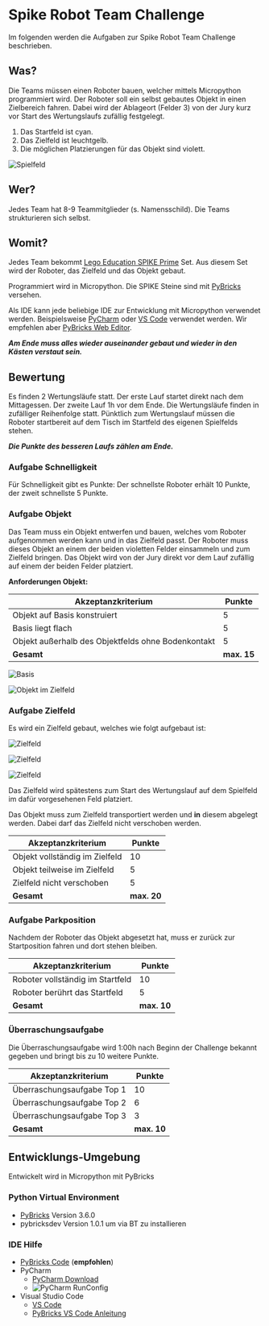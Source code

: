 # Spike Robot Team Challenge

Im folgenden werden die Aufgaben zur Spike Robot Team Challenge beschrieben.

## Was?

Die Teams müssen einen Roboter bauen, welcher mittels Micropython programmiert wird. Der Roboter soll ein selbst gebautes Objekt in einen Zielbereich fahren. Dabei wird der Ablageort (Felder 3) von der Jury kurz vor Start des Wertungslaufs zufällig festgelegt.

1. Das Startfeld ist cyan.
1. Das Zielfeld ist leuchtgelb.
1. Die möglichen Platzierungen für das Objekt sind violett.

![Spielfeld](img/Spielfeld.svg)

## Wer?

Jedes Team hat 8-9 Teammitglieder (s. Namensschild). Die Teams strukturieren sich selbst.

## Womit?

Jedes Team bekommt [Lego Education SPIKE Prime](https://education.lego.com/de-de/products/lego-education-spike-prime-set/45678/) Set. Aus diesem Set wird der Roboter, das Zielfeld und das Objekt gebaut.

Programmiert wird in Micropython. Die SPIKE Steine sind mit [PyBricks](https://docs.pybricks.com/en/stable/) versehen.

Als IDE kann jede beliebige IDE zur Entwicklung mit Micropython verwendet werden. Beispielsweise [PyCharm](https://www.jetbrains.com/de-de/pycharm/download/) oder [VS Code](https://pybricks.com/project/pybricks-other-editors/) verwendet werden.
Wir empfehlen aber [PyBricks Web Editor](https://code.pybricks.com/).

_**Am Ende muss alles wieder auseinander gebaut und wieder in den Kästen verstaut sein.**_

## Bewertung

Es finden 2 Wertungsläufe statt. Der erste Lauf startet direkt nach dem Mittagessen. Der zweite Lauf 1h vor dem Ende. Die Wertungsläufe finden in zufälliger Reihenfolge statt. Pünktlich zum Wertungslauf müssen die Roboter startbereit auf dem Tisch im Startfeld des eigenen Spielfelds stehen.

_**Die Punkte des besseren Laufs zählen am Ende.**_

### Aufgabe Schnelligkeit

Für Schnelligkeit gibt es Punkte: Der schnellste Roboter erhält 10 Punkte, der zweit schnellste 5 Punkte.

### Aufgabe Objekt

Das Team muss ein Objekt entwerfen und bauen, welches vom Roboter aufgenommen werden kann und in das Zielfeld passt. Der Roboter muss dieses Objekt an einem der beiden violetten Felder einsammeln und zum Zielfeld bringen. Das Objekt wird von der Jury direkt vor dem Lauf zufällig auf einem der beiden Felder platziert.

**Anforderungen Objekt:**

| Akzeptanzkriterium | Punkte |
| ------------------ | ------ |
| Objekt auf Basis konstruiert | 5 |
| Basis liegt flach | 5 |
| Objekt außerhalb des Objektfelds ohne Bodenkontakt | 5 |
| **Gesamt** | **max. 15** |

![Basis](img/Basis-Objekt.jpg)

![Objekt im Zielfeld](img/Objekt-im-Zielfeld.jpg)

### Aufgabe Zielfeld

Es wird ein Zielfeld gebaut, welches wie folgt aufgebaut ist:

![Zielfeld](img/Zielfeld_1.jpg)

![Zielfeld](img/Zielfeld_2.jpg)

![Zielfeld](img/Zielfeld_3.jpg)

Das Zielfeld wird spätestens zum Start des Wertungslauf auf dem Spielfeld im dafür vorgesehenen Feld platziert.

Das Objekt muss zum Zielfeld transportiert werden und **in** diesem abgelegt werden. Dabei darf das Zielfeld nicht verschoben werden.

| Akzeptanzkriterium | Punkte |
| ------------------ | ------ |
| Objekt vollständig im Zielfeld | 10 |
| Objekt teilweise im Zielfeld | 5 |
| Zielfeld nicht verschoben | 5 |
| **Gesamt** | **max. 20** |

### Aufgabe Parkposition

Nachdem der Roboter das Objekt abgesetzt hat, muss er zurück zur Startposition fahren und dort stehen bleiben.

| Akzeptanzkriterium | Punkte |
| ------------------ | ------ |
| Roboter vollständig im Startfeld | 10 |
| Roboter berührt das Startfeld | 5 |
| **Gesamt** | **max. 10** |

### Überraschungsaufgabe

Die Überraschungsaufgabe wird 1:00h nach Beginn der Challenge bekannt gegeben und bringt bis zu 10 weitere Punkte.

| Akzeptanzkriterium | Punkte |
| ------------------ | ------ |
| Überraschungsaufgabe Top 1 | 10 |
| Überraschungsaufgabe Top 2 |  6 |
| Überraschungsaufgabe Top 3 |  3 |
| **Gesamt** | **max. 10** |

## Entwicklungs-Umgebung

Entwickelt wird in Micropython mit PyBricks
  
### Python Virtual Environment

- [PyBricks](https://pybricks.com/) Version 3.6.0
- pybricksdev Version 1.0.1 um via BT zu installieren

### IDE Hilfe

- [PyBricks Code](https://code.pybricks.com/) (**empfohlen**)
- PyCharm
  - [PyCharm Download](https://www.jetbrains.com/de-de/pycharm/download/)
  - ![PyCharm RunConfig](img/PyCharm-Bluetooth-RunConfig.png)
- Visual Studio Code
  - [VS Code](https://pybricks.com/project/pybricks-other-editors/)
  - [PyBricks VS Code Anleitung](https://pybricks.com/project/pybricks-other-editors/)
